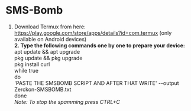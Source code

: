 # SMS-Bomb
1. Download Termux from here: https://play.google.com/store/apps/details?id=com.termux (only available on Android devices) <br>
<b>2. Type the following commands one by one to prepare your device:</b> <br>
apt update && apt upgrade <br>
pkg update && pkg upgrade <br>
pkg install curl <br>
while true <br>
do <br>
'PASTE THE SMSBOMB SCRIPT AND AFTER THAT WRITE' --output Zerckon-SMSBOMB.txt <br>
done <br>
<em> Note: To stop the spamming press CTRL+C </em>
